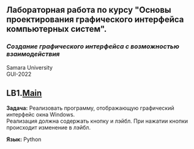## Лабораторная работа по курсу "Основы проектирования графического интерфейса компьютерных систем".<br/>
### *Создание графического интерфейса с возможностью взаимодействия* <br/>
Samara University <br/>
GUI-2022

## LB1.[Main](https://github.com/Dark-MonkGI/GUI_Design_Fundamentals_SAMARA_UNIVERSITY/blob/main/L1_Window_with_button/main.py)

**Задача:** Реализовать программу, отображающую графический интерфейс окна Windows. <br/>
Реализация должна содержать кнопку и лэйбл. При нажатии кнопки происходит изменение в лэйбл.

**Язык:**  Python <br/> 
